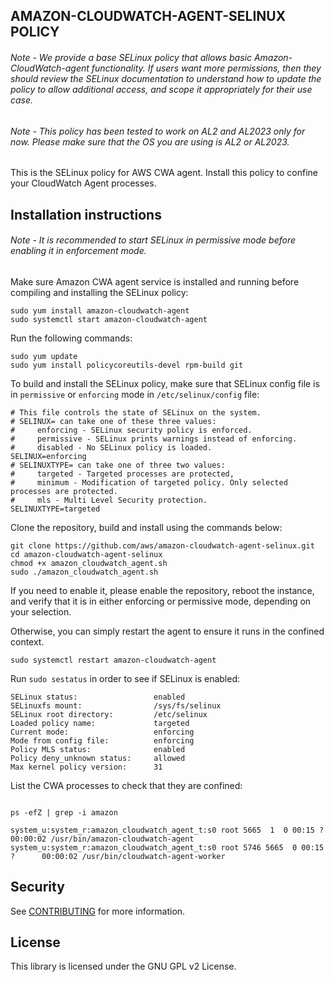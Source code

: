 ## AMAZON-CLOUDWATCH-AGENT-SELINUX POLICY

###### Note - We provide a base SELinux policy that allows basic Amazon-CloudWatch-agent functionality. If users want more permissions, then they should review the SELinux documentation to understand how to update the policy to allow additional access, and scope it appropriately for their use case.
###### Note - This policy has been tested to work on AL2 and AL2023 only for now. Please make sure that the OS you are using is AL2 or AL2023.

This is the SELinux policy for AWS CWA agent. Install this policy to confine your CloudWatch Agent processes.

## Installation instructions

###### Note - It is recommended to start SELinux in permissive mode before enabling it in enforcement mode.

Make sure Amazon CWA agent service is installed and running before compiling and installing the SELinux policy:
```
sudo yum install amazon-cloudwatch-agent
sudo systemctl start amazon-cloudwatch-agent
```

Run the following commands:
```
sudo yum update
sudo yum install policycoreutils-devel rpm-build git
```

To build and install the SELinux policy, make sure that SELinux config file is in `permissive` or `enforcing` mode in `/etc/selinux/config` file:
```
# This file controls the state of SELinux on the system.
# SELINUX= can take one of these three values:
#     enforcing - SELinux security policy is enforced.
#     permissive - SELinux prints warnings instead of enforcing.
#     disabled - No SELinux policy is loaded.
SELINUX=enforcing
# SELINUXTYPE= can take one of three two values:
#     targeted - Targeted processes are protected,
#     minimum - Modification of targeted policy. Only selected processes are protected. 
#     mls - Multi Level Security protection.
SELINUXTYPE=targeted
```
Clone the repository, build and install using the commands below:

```
git clone https://github.com/aws/amazon-cloudwatch-agent-selinux.git
cd amazon-cloudwatch-agent-selinux
chmod +x amazon_cloudwatch_agent.sh
sudo ./amazon_cloudwatch_agent.sh
```
If you need to enable it, please enable the repository, reboot the instance, and verify that it is in either enforcing or permissive mode, depending on your selection.

Otherwise, you can simply restart the agent to ensure it runs in the confined context.

```
sudo systemctl restart amazon-cloudwatch-agent
```

Run `sudo sestatus` in order to see if SELinux is enabled:

```
SELinux status:                 enabled
SELinuxfs mount:                /sys/fs/selinux
SELinux root directory:         /etc/selinux
Loaded policy name:             targeted
Current mode:                   enforcing
Mode from config file:          enforcing
Policy MLS status:              enabled
Policy deny_unknown status:     allowed
Max kernel policy version:      31

```
List the CWA processes to check that they are confined:

```

ps -efZ | grep -i amazon

system_u:system_r:amazon_cloudwatch_agent_t:s0 root 5665  1  0 00:15 ?        00:00:02 /usr/bin/amazon-cloudwatch-agent
system_u:system_r:amazon_cloudwatch_agent_t:s0 root 5746 5665  0 00:15 ?      00:00:02 /usr/bin/cloudwatch-agent-worker

```

## Security

See [CONTRIBUTING](CONTRIBUTING.md#security-issue-notifications) for more information.

## License

This library is licensed under the GNU GPL v2 License.
